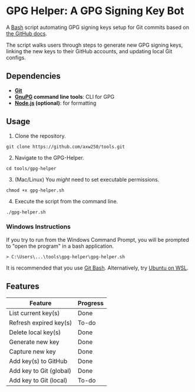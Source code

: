 # GPG Helper: A GPG Signing Key Bot

A [Bash](https://www.gnu.org/software/bash/) script automating GPG signing keys setup for Git commits based on [the GitHub docs](https://docs.github.com/en/free-pro-team@latest/github/authenticating-to-github/about-commit-signature-verification).

The script walks users through steps to generate new GPG signing keys, linking the new keys to their GitHub accounts, and updating local Git configs.

## Dependencies

- **[Git](https://git-scm.com/downloads)**
- **[GnuPG](https://www.gnupg.org/download/) command line tools**: CLI for GPG
- **[Node.js](https://nodejs.org/en/download/) (optional)**: for formatting

## Usage

1. Clone the repository.

```
git clone https://github.com/axw250/tools.git
```

2. Navigate to the GPG-Helper.

```
cd tools/gpg-helper
```

3. (Mac/Linux) You _might_ need to set executable permissions.

```
chmod +x gpg-helper.sh
```

4. Execute the script from the command line.

```
./gpg-helper.sh
```

### Windows Instructions

If you try to run from the Windows Command Prompt, you will be prompted to "open the program" in a bash application.

```
> C:\Users\...\tools\gpg-helper\gpg-helper.sh
```

It is recommended that you use [Git Bash](https://gitforwindows.org/). Alternatively, try [Ubuntu on WSL](https://ubuntu.com/wsl).

## Features

| Feature                 | Progress |
| ----------------------- | -------- |
| List current key(s)     | Done     |
| Refresh expired key(s)  | To-do    |
| Delete local key(s)     | Done     |
| Generate new key        | Done     |
| Capture new key         | Done     |
| Add key(s) to GitHub    | Done     |
| Add key to Git (global) | Done     |
| Add key to Git (local)  | To-do    |
